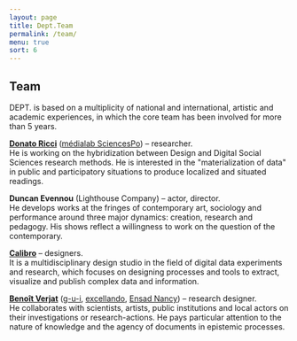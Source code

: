 ```yaml
---
layout: page
title: Dept.Team
permalink: /team/
menu: true
sort: 6
---
```

<h2>Team</h2>
<span class="dept">DEPT.</span> is based on a multiplicity of national and international, artistic and academic experiences, in which the core team has been involved for more than 5 years.

**[Donato Ricci](http://bit.ly/do_does_this)** ([médialab SciencesPo](https://medialab.sciencespo.fr/)) – researcher.<br>
He is working on the hybridization between Design and Digital Social Sciences research methods. He is interested in the "materialization of data" in public and participatory situations to produce localized and situated readings.

**Duncan Evennou** (Lighthouse Company) – actor, director.<br>
He develops works at the fringes of contemporary art, sociology and performance around three major dynamics: creation, research and pedagogy. His shows reflect a willingness to work on the question of the contemporary.

**[Calibro](http://calib.ro)** – designers.<br>
It is a multidisciplinary design studio in the field of digital data experiments and research, which focuses on designing processes and tools to extract, visualize and publish complex data and information.

**[Benoît Verjat](http://benoit.verjat.com/)** ([g-u-i](http://g-u-i.net), [excellando](http://excellando.com), [Ensad Nancy](http://communication.ensad-nancy.eu)) – research designer.<br>
He collaborates with scientists, artists, public institutions and local actors on their investigations or research-actions. He pays particular attention to the nature of knowledge and the agency of documents in epistemic processes.
